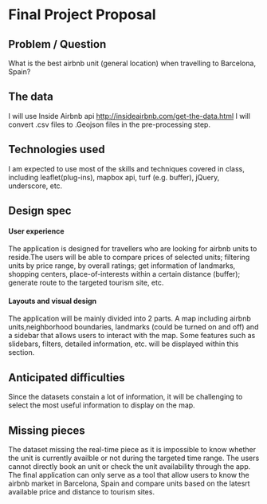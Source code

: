# Final Project Proposal

## Problem / Question

What is the best airbnb unit (general location) when travelling to Barcelona, Spain? 

## The data
I will use Inside Airbnb api http://insideairbnb.com/get-the-data.html
I will convert .csv files to .Geojson files in the pre-processing step.

## Technologies used

I am expected to use most of the skills and techniques covered in class,
including leaflet(plug-ins), mapbox api, turf (e.g. buffer), jQuery, 
underscore, etc. 

## Design spec

#### User experience

The application is designed for travellers who are looking for airbnb 
units to reside.The users will be able to compare prices of selected 
units; filtering units by price range, by overall ratings; get information
of landmarks, shopping centers, place-of-interests within a certain 
distance (buffer); generate route to the targeted tourism site, etc.


#### Layouts and visual design

The application will be mainly divided into 2 parts. A map including 
airbnb units,neighborhood boundaries, landmarks (could be turned on 
and off) and a sidebar that allows users to interact with the map. 
Some features such as slidebars, filters, detailed information, etc.
will be displayed within this section.


## Anticipated difficulties

Since the datasets constain a lot of information, it will be challenging
to select the most useful information to display on the map. 

## Missing pieces

The dataset missing the real-time piece as it is impossible to know whether 
the unit is currently availble or not during the targeted time range. The 
users cannot directly book an unit or check the unit availability through 
the app. The final application can only serve as a tool that allow users to 
know the airbnb market in Barcelona, Spain and compare units based on the 
latesrt available price and distance to tourism sites. 

